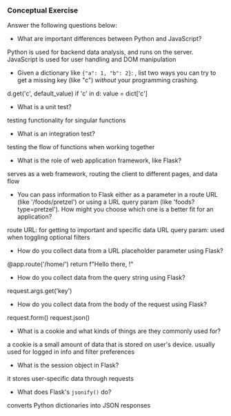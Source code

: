 ### Conceptual Exercise

Answer the following questions below:

- What are important differences between Python and JavaScript?

Python is used for backend data analysis, and runs on the server.
JavaScript is used for user handling and DOM manipulation

- Given a dictionary like `{"a": 1, "b": 2}`: , list two ways you
  can try to get a missing key (like "c") _without_ your programming
  crashing.

d.get('c', default_value)
if 'c' in d: value = dict['c']

- What is a unit test?

testing functionality for singular functions

- What is an integration test?

testing the flow of functions when working together

- What is the role of web application framework, like Flask?

serves as a web framework, routing the client to different pages, and data flow

- You can pass information to Flask either as a parameter in a route URL
  (like '/foods/pretzel') or using a URL query param (like
  'foods?type=pretzel'). How might you choose which one is a better fit
  for an application?

route URL: for getting to important and specific data
URL query param: used when toggling optional filters

- How do you collect data from a URL placeholder parameter using Flask?

@app.route('/home/<param>')
return f"Hello there, <param>!"

- How do you collect data from the query string using Flask?

request.args.get('key')

- How do you collect data from the body of the request using Flask?

request.form()
request.json()

- What is a cookie and what kinds of things are they commonly used for?

a cookie is a small amount of data that is stored on user's device.
usually used for logged in info and filter preferences

- What is the session object in Flask?

it stores user-specific data through requests

- What does Flask's `jsonify()` do?

converts Python dictionaries into JSON responses
